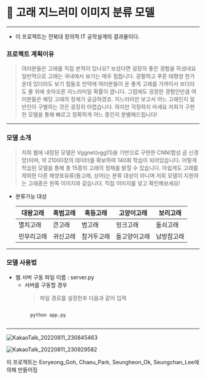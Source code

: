 # 🐳 고래 지느러미 이미지 분류 모델 #
----------------------------
+ 이 프로젝트는 전북대 창의적 IT 공학설계의 결과물이다. 
### 프로젝트 계획이유 ###
> 여러분들은 고래를 직접 본적이 있나요? 보셨다면 굉장히 좋은 경험을 하셨네요 일반적으로 고래는 국내에서 보기는 매우 힘듭니다. 광활하고 푸른 태평양 한가운데 있더라도 보기 힘들죠 만약에 여러분들이 운 좋게 고래를 가까이서 보더라도 물 위에 솟아오른 지느러미일 확률이 큽니다. 그럼에도 굉장한 경험인만큼 여러분들은 해당 고래의 정체가 궁금하겠죠. 지느러미만 보고서 어느 고래인지 일반인이 구별하는 것은 굉장히 어렵습니다. 하지만 걱정하지 마세요 저희가 구현한 모델을 통해 빠르고 정확하게 어느 종인지 분별해드립니다!
-------------------------------
### 모델 소개 ##
> 저희 웹에 내장된 모델은 Vggnet(vgg11)을 기반으로 구현한 CNN(합성 곱 신경망)이며, 약 21000장의 데이터를 확보하여 140회 학습이 되어있습니다. 이렇게 학습된 모델을 통해 총 15종의 고래의 정체를 밝힐 수 있습니다. 아쉽게도 고래를 제외한 다른 해양포유류(돌고래, 상어)는 분류 대상이 아니며 저희 모델이 지원하는 고래종은 왼쪽 이미지와 같습니다. 직접 이미지를 넣고 확인해보세요!

+ 분류가능 대상 

    대왕고래 | 흑범고래 | 혹등고래 | 고양이고래 | 보리고래
    ---- | ---- | ---- | ---- | ----
    멸치고래 | 큰고래 | 범고래 | 밍크고래 | 돌쇠고래
    민부리고래 | 귀신고래 | 참거두고래 | 돌고양이고래 | 남방참고래
-------------------------------
### 모델 사용법 ###
+ 웹 서버 구동 파일 이름 : server.py
    + 서버를 구동할 경우
        > 파일 경로를 설정한후 다음과 같이 입력
        <pre><code>
        python app.py
        </code></pre>
-------------------------------

![KakaoTalk_20220811_230845463](https://user-images.githubusercontent.com/79682941/184157292-bc23e744-b01c-46ff-98c8-942f39729972.png)

![KakaoTalk_20220811_230929582](https://user-images.githubusercontent.com/79682941/184157295-5773aa36-3174-4fbc-8ee8-a7ab0e87877a.png)

이 프로젝트는 Eoryeong_Goh, Chaeu_Park, Seungheon_Ok, Seungchan_Lee에 의해 만들어짐

